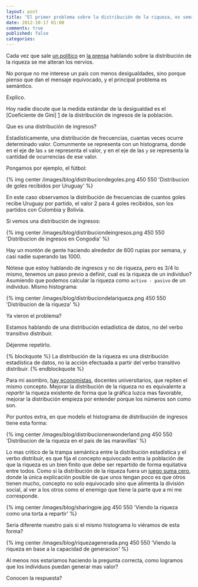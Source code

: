 ```yaml
---
layout: post
title: "El primer problema sobre la distribución de la riqueza, es semántico"
date: 2012-10-17 01:00
comments: true
published: false
categories: 
---
```


Cada vez que sale [un político][4] en [la prensa][3] hablando sobre la distribución de la riqueza se me alteran los nervios.

No porque no me interese un país con menos desigualdades, sino porque pienso que dan el mensaje equivocado, y el principal problema es semántico.

Explico.

Hoy nadie discute que la medida estándar de la desigualdad es el [Coeficiente de Gini] [1] de la distribución de ingresos de la población.

Que es una distribución de ingresos?

Estadísticamente, una distribución de frecuencias, cuantas veces ocurre determinado valor. Comunmente se representa con un histograma, 
donde en el eje de las `x` se representa el valor, y en el eje de las `y` se representa la cantidad de ocurrencias de ese valor. 

Pongamos por ejemplo, el fútbol:

{% img center /images/blog/distribuciondegoles.png 450 550 'Distribucion de goles recibidos por Uruguay' %} 

En este caso observamos la distribución de frecuencias de cuantos goles recibe Uruguay por partido, el valor 2 para 4 goles recibidos, son los partidos con Colombia y Bolivia.

Si vemos una distribución de ingresos:

{% img center /images/blog/distribuciondeingresos.png 450 550 'Distribucion de ingresos en Congodia' %} 

Hay un montón de gente haciendo alrededor de 600 rupias por semana, y casi nadie superando las 1000.

Nótese que estoy hablando de ingresos y no de riqueza, pero es 3/4 lo mismo, tenemos un paso previo a definir, cual es la riqueza de un individuo? 
Asumiendo que podemos calcular la riqueza como `activo - pasivo` de un individuo. Mismo histograma:

{% img center /images/blog/distribuciondelariqueza.png 450 550 'Distribucion de la riqueza' %} 

Ya vieron el problema?

Estamos hablando de una distribución estadística de datos, no del verbo transitivo distribuir. 

Déjenme repetirlo.

{% blockquote %}
La distribución de la riqueza es una distribución estadística de datos, no la acción efectuada a partir del verbo transitivo distribuir.
{% endblockquote %}

Para mi asombro, [hay economistas][5], docentes universitarios, que repiten el mismo concepto.
Mejorar la distribución de la riqueza no es equivalente a _repartir_ la riqueza existente de forma que la gráfica luzca mas favorable, 
mejorar la distribución empieza por entender porque los números son como son.

Por puntos extra, en que modelo el histograma de distribución de ingresos tiene esta forma:

{% img center /images/blog/distribucionenwonderland.png 450 550 'Distribucion de la riqueza en el pais de las maravillas' %} 

Lo mas critico de la trampa semántica entre la distribución estadística y el verbo distribuir, 
es que fija el concepto equivocado entra la población de que la riqueza es un bien finito 
que debe ser repartido de forma equitativa entre todos. 
Como si la distribución de la riqueza fuera un [juego suma cero][2], 
donde la única explicación posible de que unos tengan poco es que otros tienen mucho, 
concepto no solo equivocado sino que alimenta la división 
social, al ver a los otros como el enemigo que tiene la parte que a mi me corresponde.

{% img center /images/blog/sharingpie.jpg 450 550 'Viendo la riqueza como una torta a repartir' %} 

Seria diferente nuestro país si el mismo histograma lo viéramos de esta forma?

{% img center /images/blog/riquezagenerada.png 450 550 'Viendo la riqueza en base a la capacidad de generacion' %} 

Al menos nos estaríamos haciendo la pregunta correcta, como logramos que los individuos puedan generar mas valor?

Conocen la respuesta?

[1]: http://es.wikipedia.org/wiki/Coeficiente_de_Gini
[2]: http://en.wikipedia.org/wiki/Zero%E2%80%93sum_game
[3]: http://www.elpais.com.uy/120714/pnacio-651818/nacional/lorier-insiste-en-distribuir-riqueza/
[4]: http://www.youtube.com/watch?v=wUgnTXgr5yA
[5]: http://jorgenotaro.com/revista_redistribucion_ingreso.html

